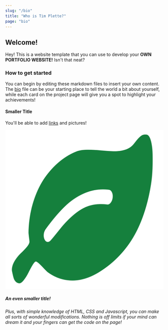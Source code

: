```yaml
---
slug: "/bio"
title: "Who is Tim Plette?"
page: "bio"
---
```


## Welcome!
Hey! This is a website template that you can use to develop your **OWN PORTFOLIO WEBSITE!** Isn't that neat? 

### How to get started
You can begin by editing these markdown files to insert your own content. The [bio](/bio) file can be your starting place to tell the world a bit about yourself, while each card on the project page will give you a spot to highlight your achievements!

#### Smaller Title
You'll be able to add [links](https://example.com) and pictures!


![picture](/logo.png)



##### An even smaller title!

*Plus, with simple knowledge of HTML, CSS and Javascript, you can make all sorts of wonderful modifications. Nothing is off limits if your mind can dream it and your fingers can get the code on the page!*




